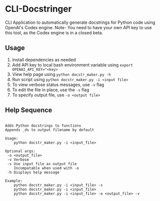 # CLI-Docstringer
CLI Application to automatically generate docstrings for Python code using OpenAI's Codex engine. Note- You need to have your own API key to use this tool, as the Codex engine is in a closed beta.

## Usage
1. Install dependencies as needed
2. Add API key to local bash environment variable using `export OPENAI_API_KEY="<key>`
3. View help page using `python docstr_maker.py -h`
4. Run script using `python docstr_maker.py -i <input file>`
5. To view verbose status messages, use `-v` flag
6. To edit the file in place, use the `-s` flag
7. To specify output file, use `-o <output file>`

## Help Sequence

```

Adds Python docstrings to functions
Appends _ds to output filename by default

Usage:
    python docstr_maker.py -i <input_file>

Optional args:
 -o <output_file>
 -v Verbose
 -s Use input file as output file
    Incompatable when used with -o
 -h Displays help message

Example:
    python docstr_maker.py -i <input_file> -s
    python docstr_maker.py -i <input_file>
    python docstr_maker.py -i <input_file> -o <output_file> -v

```

